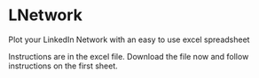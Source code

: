 # LNetwork
Plot your LinkedIn Network with an easy to use excel spreadsheet

Instructions are in the excel file. Download the file now and follow instructions on the first sheet.
